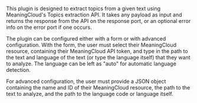 This plugin is designed to extract topics from a given text using MeaningCloud's Topics extraction API. It takes any
payload as input and returns the response from the API on the response port, or an optional error info on the error port
if one occurs.

The plugin can be configured either with a form or with advanced configuration. With the form, the user must select
their MeaningCloud resource, containing their MeaningCloud API token, and type in the path to the text and language of
the text (or type the language itself) that they want to analyze. The language can be left as "auto" for automatic
language detection.

For advanced configuration, the user must provide a JSON object containing the name and ID of their MeaningCloud
resource, the path to the text to analyze, and the path to the language code or language itself.